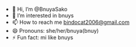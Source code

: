 - 👋 Hi, I’m @BnuyaSako
- 👀 I’m interested in bnuys
- 📫 How to reach me bindocat2006@gmail.com
- 😄 Pronouns: she/her/bnuya(bnuy)
- ⚡ Fun fact: mi like bnuys

<!---
BnuyaSako/BnuyaSako is a ✨ special bnuy ✨ repository because its `README.md` (this file) appears on your GitHub profile.
You can click the Preview link to take a look at your changes.
--->
